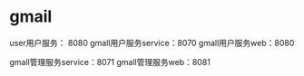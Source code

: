 # gmail  

user用户服务： 8080
gmall用户服务service：8070
gmall用户服务web：8080

gmall管理服务service：8071
gmall管理服务web：8081